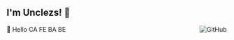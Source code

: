 ## I'm Unclezs! 👏

<a href="https://github.com/unclezs"><img align="right" alt="GitHub" src="https://img.shields.io/badge/dynamic/json?logo=github&label=GitHub+Followers&labelColor=282c34&color=181717&query=%24.data.totalSubs&url=https%3A%2F%2Fapi.spencerwoo.com%2Fsubstats%2F%3Fsource%3Dgithub%26queryKey%3DUnclezs&longCache=true"/></a>

🐰 Hello CA FE BA BE
